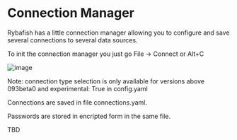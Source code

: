 # Connection Manager

Rybafish has a little connection manager allowing you to configure and save several connections to several data sources.

To init the connection manager you just go File -> Connect or Alt+C

![image](https://user-images.githubusercontent.com/53466066/219866894-982b5426-0770-44ba-ae09-6e68be4148fb.png)

Note: connection type selection is only available for versions above 093beta0 and experimental: True in config.yaml

Connections are saved in file connections.yaml.

Passwords are stored in encripted form in the same file.

TBD

